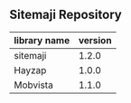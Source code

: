 Sitemaji Repository
--

|library name|version|
|---|---|
|sitemaji|1.2.0|
|Hayzap|1.0.0|
|Mobvista|1.1.0|